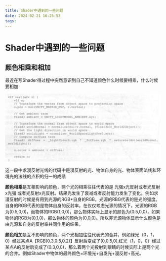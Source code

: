 ```yaml
---
title: Shader中遇到的一些问题
date: 2024-02-21 16:25:53
tags:
---
```


# Shader中遇到的一些问题

## 颜色相乘和相加

最近在写Shader得过程中突然意识到自己不知道颜色什么时候要相乘，什么时候要相加       

<img src="Shader中遇到的一些问题/image-20240221162743904.png" alt="image-20240221162743904" style="zoom:80%;" />

这一段中求漫反射光线的代码中是漫反射的光、物体自身的光、物体表面法线和环境光的法线的点积的归一的成绩  

**颜色相乘**是互相影响的颜色，两个光的相乘往往代表的是 光强x光反射或者光反射x光强 或者光反射x光反射。结果光发生了衰减或者反射能力发生了变化。例如求漫反射的时候是有用到光源的RGB*自身的RGB。光源的RBG代表的是光的强度。自身的RGB代表的是物体自身的反射率。在仅仅考虑光源的情况下，光源的RGB为(0.5,0,0)，而物体的RGB(1,0,0)，那么物体实际上显示的颜色为(0.5,0,0)，如果物体的RGB为(0,1,0)，那么物体的颜色为(0,0,0)。所以非光源物体显示什么颜色是由光源和自身的反射率共同作用的结果。

**颜色相加**是互不影响的颜色，两个光相加往往代表光的合并，例如绿光（0，1，0）经过某点A【RGB(0.3,0.5,0.2)】反射后变成了(0,0.5,0),红光（1，0，0）经过某点A的反射后变成了(0.3,0,0)，那么着两个光投射到眼睛的时候实际上是两个光的合并。例如Shader中物体的最终颜色=环境光+自发光+漫反射+高光。
